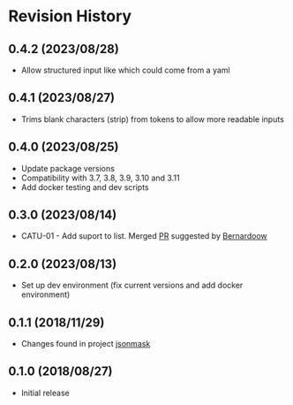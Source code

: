 # Revision History

## 0.4.2 (2023/08/28)

- Allow structured input like which could come from a yaml

## 0.4.1 (2023/08/27)

- Trims blank characters (strip) from tokens to allow more readable inputs

## 0.4.0 (2023/08/25)

- Update package versions
- Compatibility with 3.7, 3.8, 3.9, 3.10 and 3.11
- Add docker testing and dev scripts

## 0.3.0 (2023/08/14)

- CATU-01 - Add suport to list. Merged [PR](https://github.com/zapier/jsonmask/pull/7/files) suggested by [Bernardoow](https://github.com/Bernardoow)

## 0.2.0 (2023/08/13)

- Set up dev environment (fix current versions and add docker environment)

## 0.1.1 (2018/11/29)

- Changes found in project [jsonmask](https://pypi.org/project/jsonmask/0.1.1/#files)

## 0.1.0 (2018/08/27)

- Initial release
